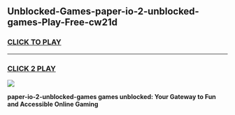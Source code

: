 
## Unblocked-Games-paper-io-2-unblocked-games-Play-Free-cw21d
<h3>
<a href="https://premium76.site?title=paper-io-2-unblocked-games&ref=10A">CLICK TO PLAY</a></h3>
<hr>

<h3>
<a href="https://premium76.site?title=paper-io-2-unblocked-games&ref=10A">CLICK 2 PLAY</a>
  
</h3>

<a href="https://premium76.site?title=paper-io-2-unblocked-games&ref=10A"><img src="https://clearcache.store/games.png"></a>


**paper-io-2-unblocked-games games unblocked: Your Gateway to Fun and Accessible Online Gaming**
